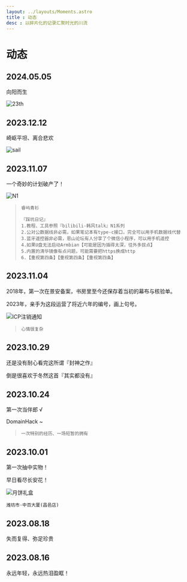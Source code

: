 ```yaml
---
layout: ../layouts/Moments.astro
title : 动态
desc : 以碎片化的记录汇聚时光的川流
---
```

# 动态

## 2024.05.05

向阳而生

![23th](/images/23th.jpg)

## 2023.12.12

崎岖平坦、离合悲欢

![sail](/images/sail.jpg)

## 2023.11.07

一个奇妙的计划破产了！

![N1](/images/N1.jpg)

> `睿屿青衫`
>
> ```
>『踩坑日记』
> 1.教程、工具参照『bilibili-韩风talk』N1系列
> 2.公对公数据线非必需，如果笔记本有type-c接口，完全可以用手机数据线代替
> 3.蓝牙遥控器非必需，恩山论坛有人分享了个微信小程序，可以用手机遥控
> 4.如果U盘无法启动Armbian【可能是因为插得太深，往外多拔点】
> 5.内置的清华镜像有点问题，可能需要把https换成http
> 6.【重视第四条】【重视第四条】【重视第四条】
> ```

## 2023.11.04

2018年，第一次在景安备案，书房里至今还保存着当初的幕布与核验单。

2023年，亲手为这段运营了将近六年的编号，画上句号。

![ICP注销通知](/images/icp.jpg)

> ```
>心情很复杂
> ```

## 2023.10.29

还是没有耐心看完这所谓『封神之作』

倒是很喜欢于冬然这首『其实都没有』

## 2023.10.24

第一次当伴郎 √

DomainHack ~

> ```
>一次特别的经历、一场短暂的拥有
> ```

## 2023.10.01

第一次抽中实物！

早日看尽长安花！

![月饼礼盒](/images/moon-cake.jpg)

`潍坊市·中百大厦(昌邑店)`

## 2023.08.18

失而复得、弥足珍贵

## 2023.08.16

永远年轻，永远热泪盈眶！
